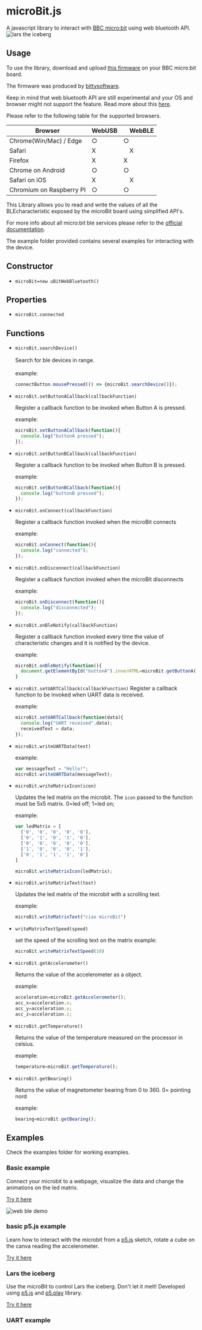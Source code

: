 # microBit.js
A javascript library to interact with [BBC micro:bit](http://microbit.org/) using web bluetooth API.
![lars the iceberg](assets/lars.gif)

## Usage

To use the library, download and upload [this firmware](https://makecode.microbit.org/_7Xr7kyeAsaV9) on your BBC micro:bit board.

The firmware was produced by [bittysoftware](http://www.bittysoftware.com/downloads.html).

Keep in mind that web bluetooth API are still experimental and your OS and browser might not support the feature. Read more about this [here](https://developers.google.com/web/updates/2015/07/interact-with-ble-devices-on-the-web).

Please refer to the following table for the supported browsers. 

| Browser | WebUSB  |　WebBLE|
|---|---|---|
| Chrome(Win/Mac) / Edge  | ○ | ○|
| Safari | X |　X|
| Firefox |X　|X|
| Chrome on Android | ○ | ○|
| Safari on iOS| X |　X|
| Chromium on Raspberry PI | ○ | ○|

This Library allows you to read and write the values of all the BLEcharacteristic exposed by the microBit board using simplified API's.

For more info about all micro:bit ble services please refer to the [official documentation](https://lancaster-university.github.io/microbit-docs/ble/profile/).

The example folder provided contains several examples for interacting with the device.

## Constructor

- `microBit=new uBitWebBluetooth()`

## Properties

- `microBit.connected`

## Functions


- `microBit.searchDevice()`

  Search for ble devices in range.
　<br><br>example:
  ```javascript
  connectButton.mousePressed(() => {microBit.searchDevice()});
  ```

- `microBit.setButtonACallback(callbackFunction)`

  Register a callback function to be invoked when Button A is pressed.

  example:
  ```js
  microBit.setButtonACallback(function(){
    console.log("buttonA pressed");
  });
  ```

- `microBit.setButtonBCallback(callbackFunction)`

  Register a callback function to be invoked when Button B is pressed.

  example:
  ```js
  microBit.setButtonBCallback(function(){
    console.log("buttonB pressed");
  });
  ```

- `microBit.onConnect(callbackFunction)`

  Register a callback function invoked when the microBit connects

  example:
  ```js
  microBit.onConnect(function(){
    console.log("connected");
  });
  ```

- `microBit.onDisconnect(callbackFunction)`

  Register a callback function invoked when the microBit disconnects

  example:
  ```js
  microBit.onDisconnect(function(){
    console.log("disconnected");
  });
  ```

- `microBit.onBleNotify(callbackFunction)`

  Register a callback function invoked every time the value of characteristic changes and it is notified by the device.

  example:
  ```js
  microBit.onBleNotify(function(){
    document.getElementById("buttonA").innerHTML=microBit.getButtonA();
  }
  ```

- `microBit.setUARTCallback(callbackFunction)`
  Register a callback function to be invoked when UART data is received.

  example:
  ```js
  microBit.setUARTCallback(function(data){
    console.log("UART received",data);
    receivedText = data;
  });
  ```

- `microBit.writeUARTData(text)`
  
  example:
  ```js
  var messageText = "Hello!";
  microBit.writeUARTData(messageText);
  ```
- `microBit.writeMatrixIcon(icon)`

  Updates the led matrix on the microbit.
  The `icon` passed to the function must be 5x5 matrix.
  0=led off;
  1=led on;

  example:
  ```js
  var ledMatrix = [
    ['0', '0', '0', '0', '0'],
    ['0', '1', '0', '1', '0'],
    ['0', '0', '0', '0', '0'],
    ['1', '0', '0', '0', '1'],
    ['0', '1', '1', '1', '0']
  ]

  microBit.writeMatrixIcon(ledMatrix);

  ```

- `microBit.writeMatrixText(text)`

  Updates the led matrix of the microbit with a scrolling text.

  example:
  ```js
  microBit.writeMatrixText("ciao microBit")
  ```

- `writeMatrixTextSpeed(speed)`

  set the speed of the scrolling text on the matrix
  example:
  ```js
  microBit.writeMatrixTextSpeed(10)
  ```

- `microBit.getAccelerometer()`

  Returns the value of the accelerometer as a object.

  example:
  ```js
  acceleration=microBit.getAccelerometer();
  acc_x=acceleration.x;
  acc_y=acceleration.y;
  acc_z=acceleration.z;

  ```

- `microBit.getTemperature()`

  Returns the value of the temperature measured on the processor in celsius.

  example:
  ```js
  temperature=microBit.getTemperature();

  ```


- `microBit.getBearing()`

  Returns the value of magnetometer bearing from 0 to 360.
  0= pointing nord

  example:
  ```js
  bearing=microBit.getBearing();

  ```



## Examples
Check the examples folder for working examples.

### Basic example
Connect your microbit to a webpage, visualize the data and change the animations on the led matrix.

[Try it here](https://antefact.github.io/microBit.js/examples/basic/)

![web ble demo](assets/html.gif)


### basic p5.js example
Learn how to interact with the microbit from a [p5.js](https://p5js.org/) sketch, rotate a cube on the canva reading the accelerometer.

[Try it here](https://antefact.github.io/microBit.js/examples/p5js_example/)

### Lars the iceberg
Use the microBit to control Lars the iceberg. Don't let it melt!
Developed using [p5.js](https://p5js.org/) and [p5.play](http://p5play.molleindustria.org/) library.

[Try it here](https://antefact.github.io/microBit.js/examples/p5play_Lars_example/)


### UART example